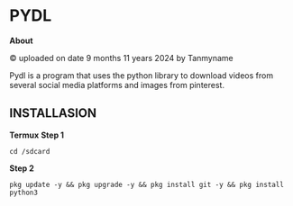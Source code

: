 # PYDL
**About**

© uploaded on date 9 months 11 years 2024 by Tanmyname

Pydl is a program that uses the python library to download videos from several social media platforms and images from pinterest. 
## INSTALLASION 
**Termux**
**Step 1**

```
cd /sdcard
```
**Step 2**
```
pkg update -y && pkg upgrade -y && pkg install git -y && pkg install python3
```

